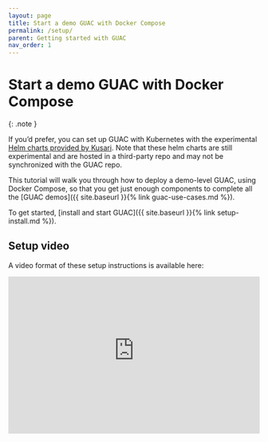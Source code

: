```yaml
---
layout: page
title: Start a demo GUAC with Docker Compose
permalink: /setup/
parent: Getting started with GUAC
nav_order: 1
---
```


# Start a demo GUAC with Docker Compose

{: .note }

If you’d prefer, you can set up GUAC with Kubernetes with the experimental
[Helm charts provided by Kusari](https://github.com/kusaridev/helm-charts/tree/main/charts/guac).
Note that these helm charts are still experimental and are hosted in a
third-party repo and may not be synchronized with the GUAC repo.

This tutorial will walk you through how to deploy a demo-level GUAC, using
Docker Compose, so that you get just enough components to complete all the [GUAC demos]({{ site.baseurl }}{% link guac-use-cases.md %}).

To get started, [install and start GUAC]({{ site.baseurl }}{% link setup-install.md %}).

## Setup video

A video format of these setup instructions is available here:

<iframe width="560" height="315" style="max-width: 100%" src="https://www.youtube-nocookie.com/embed/3e-Qurgl3Sc?si=N2z7AAUOj1lM1EG-" title="YouTube video player" frameborder="0" allow="accelerometer; autoplay; clipboard-write; encrypted-media; gyroscope; picture-in-picture; web-share" allowfullscreen></iframe>
